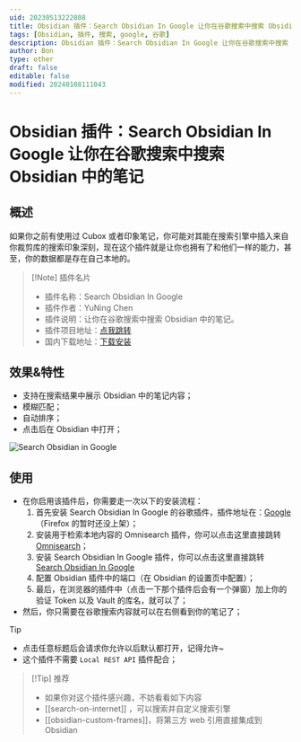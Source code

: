 ```yaml
---
uid: 20230513222808
title: Obsidian 插件：Search Obsidian In Google 让你在谷歌搜索中搜索 Obsidian 中的笔记
tags: [Obsidian, 插件, 搜索, google, 谷歌]
description: Obsidian 插件：Search Obsidian In Google 让你在谷歌搜索中搜索 Obsidian 中的笔记
author: Bon
type: other
draft: false
editable: false
modified: 20240108111043
---
```


# Obsidian 插件：Search Obsidian In Google 让你在谷歌搜索中搜索 Obsidian 中的笔记

## 概述

如果你之前有使用过 Cubox 或者印象笔记，你可能对其能在搜索引擎中插入来自你裁剪库的搜索印象深刻，现在这个插件就是让你也拥有了和他们一样的能力，甚至，你的数据都是存在自己本地的。

> [!Note] 插件名片
> - 插件名称：Search Obsidian In Google
> - 插件作者：YuNing Chen
> - 插件说明：让你在谷歌搜索中搜索 Obsidian 中的笔记。
> - 插件项目地址：[点我跳转](https://github.com/qazxcdswe123/search-obsidian-in-google)
> - 国内下载地址：[下载安装](https://pkmer.cn/products/plugin/pluginMarket/?search-obsidian-in-google)

## 效果&特性

- 支持在搜索结果中展示 Obsidian 中的笔记内容；
- 模糊匹配；
- 自动排序；
- 点击后在 Obsidian 中打开；

![Search Obsidian in Google](https://cdn.pkmer.cn/covers/search-obsidian-in-google.jpeg!pkmer)

## 使用

- 在你启用该插件后，你需要走一次以下的安装流程：
	1. 首先安装 Search Obsidian In Google 的谷歌插件，插件地址在：[Google](https://chrome.google.com/webstore/detail/search-obsidian-in-google/dkefnggaipjamcbnjdlapgilhlaikbme) （Firefox 的暂时还没上架）；
	2. 安装用于检索本地内容的 Omnisearch 插件，你可以点击这里直接跳转 [Omnisearch](obsidian://show-plugin?id=omnisearch)；
	3. 安装 Search Obsidian In Google 插件，你可以点击这里直接跳转 [Search Obsidian In Google](obsidian://show-plugin?id=search-obsidian-in-google)
	4. 配置 Obsidian 插件中的端口（在 Obsidian 的设置页中配置）；
	5. 最后，在浏览器的插件中（点击一下那个插件后会有一个弹窗）加上你的验证 Token 以及 Vault 的库名，就可以了；
- 然后，你只需要在谷歌搜索内容就可以在右侧看到你的笔记了；

> [!tip]
> - 点击任意标题后会请求你允许以后默认都打开，记得允许~
> - 这个插件不需要 `Local REST API` 插件配合；

> [!Tip] 推荐
> - 如果你对这个插件感兴趣，不妨看看如下内容
> - [[search-on-internet]] ，可以搜索并自定义搜索引擎
> - [[obsidian-custom-frames]]，将第三方 web 引用直接集成到 Obsidian